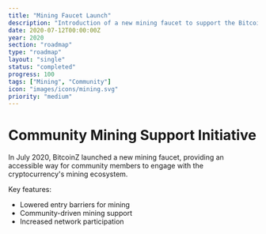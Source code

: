 ```yaml
---
title: "Mining Faucet Launch"
description: "Introduction of a new mining faucet to support the BitcoinZ community"
date: 2020-07-12T00:00:00Z
year: 2020
section: "roadmap"
type: "roadmap"
layout: "single"
status: "completed"
progress: 100
tags: ["Mining", "Community"]
icon: "images/icons/mining.svg"
priority: "medium"
---
```


# Community Mining Support Initiative

In July 2020, BitcoinZ launched a new mining faucet, providing an accessible way for community members to engage with the cryptocurrency's mining ecosystem.

Key features:
- Lowered entry barriers for mining
- Community-driven mining support
- Increased network participation

